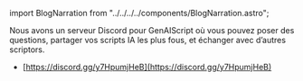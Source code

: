 import BlogNarration from "../../../../components/BlogNarration.astro";

<BlogNarration />

Nous avons un serveur Discord pour GenAIScript où vous pouvez poser des questions,
partager vos scripts IA les plus fous, et échanger avec d’autres scriptors.

* [https://discord.gg/y7HpumjHeB](https://discord.gg/y7HpumjHeB)
